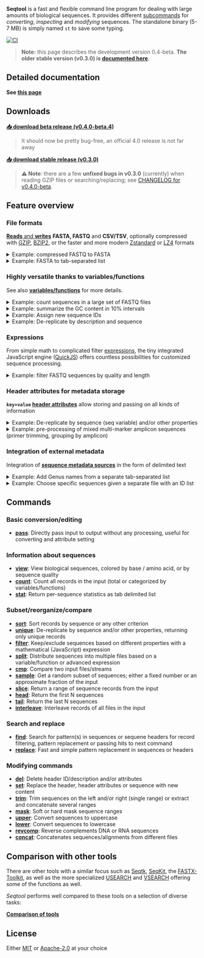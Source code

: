 **Seqtool** is a  fast and flexible command line program for dealing with
large amounts of biological sequences.
It provides different [subcommands](#commands) for *converting*, *inspecting*
and *modifying* sequences.
The standalone binary (5-7 MB) is simply named `st` to save some typing.

[![CI](https://github.com/markschl/seqtool/actions/workflows/ci.yaml/badge.svg)](https://github.com/markschl/seqtool/actions/workflows/ci.yaml)

> **Note:** this page describes the development version 0.4-beta.
> **The older stable version (v0.3.0) is [documented here](https://github.com/markschl/seqtool/wiki).**


## Detailed documentation

**See [this page](https://markschl.github.io/seqtool-docs)**


## Downloads

**[📥 download beta release (v0.4.0-beta.4)](https://github.com/markschl/seqtool/releases/tag/v0.4.0-beta.4)**

> It should now be pretty bug-free, an official 4.0 release is not far away

**[📥 download stable release (v0.3.0)](https://github.com/markschl/seqtool/releases/latest)**

> **⚠ Note**: there are a few **unfixed bugs in v0.3.0** (currently)
> when reading GZIP files or searching/replacing;
> see [CHANGELOG for v0.4.0-beta](https://github.com/markschl/seqtool/blob/main/CHANGELOG.md#important-bugfixes-).


## Feature overview

### File formats

[**Reads** and **writes**](https://markschl.github.io/seqtool-docs/formats) **FASTA, FASTQ** and **CSV/TSV**, optionally compressed
with [GZIP](https://en.wikipedia.org/wiki/Gzip), [BZIP2](https://en.wikipedia.org/wiki/Bzip2),
or the faster and more modern [Zstandard](http://facebook.github.io/zstd/) or [LZ4](https://lz4.org/)
formats

<details markdown class="highlight">
<summary>
Example: compressed FASTQ to FASTA
</summary>

Combine multiple compressed FASTQ files, converting them to FASTA, using [pass](https://markschl.github.io/seqtool-docs/pass).

```bash
st pass file1.fastq.gz file2.fastq.gz -o output.fasta
```

> **Note**: almost every command can read multiple input files and convert between formats,
> but *pass* does nothing other than reading and writing while other command perform certain actions.

</details>

<details markdown class="highlight">
<summary>
Example: FASTA to tab-separated list
</summary>

Aside from ID and sequence, any [variable/function](https://markschl.github.io/seqtool-docs/variables) such as
the sequence length (`seqlen`) can be written to  delimited text.

```bash
st pass input.fasta --to-tsv id,seq,seqlen
``` 

```
id1	ACG	3
id1	ACGTACGT	7
id1	ACGTA	5
``` 

</details>


### Highly versatile thanks to variables/functions

See also **[variables/functions](https://markschl.github.io/seqtool-docs/variables)** for more details.

<details markdown class="highlight">
<summary>
Example: count sequences in a large set of FASTQ files
</summary>

```bash
st count -k path data/*.fastq.gz
```

```
data/sample1.fastq.gz	30601
data/sample2.fastq.gz	15702
data/sample3.fastq.gz	264965
data/sample4.fastq.gz	1120
data/sample5.fastq.gz	7021
(...)
```

> In [count](https://markschl.github.io/seqtool-docs/count), one or several categorical [variables/functions](https://markschl.github.io/seqtool-docs/variables)
> can be specified with `-k/--key`.

</details>

<details markdown class="highlight">
<summary>
Example: summarize the GC content in 10% intervals
</summary>

The function `bin(variable, interval)` groups continuous numeric values
into intervals

```bash
st count -k 'bin(gc_percent, 10)' sequences.fasta
```

```
(10, 20]	57
(20, 30]	2113
(30, 40]	11076
(40, 50]	7184
(50, 60]	12
```

</details>

<details markdown class="highlight">
<summary>
Example: Assign new sequence IDs
</summary>

```bash
st set -i 'seq_{num}' seqs.fasta > renamed.fasta
```

```
>seq_1
SEQUENCE
>seq_2
SEQUENCE
>seq_3
SEQUENCE
(...)
```

</details>

<details markdown class="highlight">
<summary>
Example: De-replicate by description and sequence
</summary>

`seqs.fasta` with a 'group' annotation in the header:

```
>id1 group1
SEQUENCE1
>id2 group1
SEQUENCE2
>id3 group1
SEQUENCE2
>id4 group2
SEQUENCE1
>id5 group2
SEQUENCE1
```

```bash
st unique 'desc,seq' seqs.fasta > grouped_uniques.fasta
```

```
>id1 group1
SEQUENCE1
>id2 group1
SEQUENCE2
>id4 group2
SEQUENCE1
```

</details>

### Expressions

From simple math to complicated filter [expressions](https://markschl.github.io/seqtool-docs/expressions), the tiny integrated JavaScript engine
([QuickJS](https://bellard.org/quickjs)) offers countless possibilities for customized
sequence processing.

<details markdown class="highlight">
<summary>
Example: filter FASTQ sequences by quality and length
</summary>

This [filter](https://markschl.github.io/seqtool-docs/filter) command removes sequencing reads with more than one expected
sequencing error (like [USEARCH](https://www.drive5.com/usearch/manual/exp_errs.html) can do)
or sequence length of <100 bp.

```bash
st filter 'exp_err < 1 && seqlen >= 100' reads.fastq > filtered.fastq
```

</details>


### Header attributes for metadata storage

**`key=value` [header attributes](https://markschl.github.io/seqtool-docs/attributes)** allow storing and passing on
all kinds of information

<details markdown class="highlight">
<summary>
Example: De-replicate by sequence (seq variable) and/or other properties  
</summary>

The [unique](https://markschl.github.io/seqtool-docs/unique) command returns all unique sequences and annotates
the number of records with the same sequence in the header:

```bash
st unique seq -a abund={n_duplicates} input.fasta > uniques.fasta
```

```
>id1 abund=3
TCTTTAATAACCTGATTAG
>id3 abund=1
GGAGGATCCGAGCG
(...)
```

It is also possible to de-replicate by multiple keys, e.g. by sequence,
but grouped by a `sample` attribute in the header:

```bash
st unique 'seq,attr(sample)' input.fasta > uniques.fasta
```

```
>id1 sample=1
SEQUENCE1
>id3 sample=2
SEQUENCE2
>id10 sample=1
SEQUENCE3
>id11 sample=3
SEQUENCE4
(...)
```

</details>

<details markdown class="highlight">
<summary>
Example: pre-processing of mixed multi-marker amplicon sequences (primer trimming, grouping by amplicon)
</summary>

These steps could be part of an amplicon pipeline that de-multiplexes
multi-marker amplicons.
[find](https://markschl.github.io/seqtool-docs/find) searches for a set of primers, which are removed by [trim](https://markschl.github.io/seqtool-docs/trim),
and finally [split](https://markschl.github.io/seqtool-docs/split) distributes the sequences into different files named
by the forward primer.

**primers.fasta**

```
>prA
PRIMER
>prB
PRIMER
```

**Command for searching/trimming**

```bash
st find file:primers.fasta -a primer='{pattern_name}' -a end='{match_end}' sequences.fasta |
  st trim -e '{attr(end)}..' | 
  st split -o '{attr(primer)}'
```

<table markdown>
<tr><th>prA.fasta </th><th>prB.fasta</th><th>undefined.fasta</th></tr>
<tr markdown>
<td markdown>

```
>id1 primer=prA end=22
SEQUENCE
>id4 primer=prA end=21
SEQUENCE
(...)
```

</td>
<td markdown>

```
>id2 primer=prB end=20
SEQUENCE
>id3 primer=prB end=22
SEQUENCE
(...)
```

</td>
<td markdown>

```
>id5 primer=undefined end=undefined
UNTRIMMEDSEQUENCE
(...)
```

*Note:* no primer, sequence **not** trimmed since `end=undefined` (see [ranges](https://markschl.github.io/seqtool-docs/ranges)).

</td>
</tr>
</table>

</details>


### Integration of external metadata

Integration of [**sequence metadata sources**](https://markschl.github.io/seqtool-docs/meta) in the form of delimited text

<details markdown class="highlight">
<summary>
Example: Add Genus names from a separate tab-separated list
</summary>

<table markdown>
<tr><th>input.fasta</th><th>genus.tsv</th></tr>
<tr markdown>
<td markdown>

```
>id1
SEQUENCE
>id2
SEQUENCE
(...)
```

</td>
<td markdown>

```
id  genus
seq1  Actinomyces
seq2  Amycolatopsis
(...)
```

</td>
</tr>
</table>

Using `-m/--meta` to include `genus.tsv` as metadata source:

```bash
st set -m genus.tsv --desc '{meta(genus)}' input.fasta > with_genus.fasta
```

<table markdown>
<tr><th>with_genus.fasta</th></tr>
<tr markdown>
<td markdown>

```
>seq1 Actinomyces
SEQUENCE
>seq2 Amycolatopsis
SEQUENCE
(...)
```

</td>
</tr>
</table>
</details>

<details markdown class="highlight">
<summary>
Example: Choose specific sequences given a separate file with an ID list
</summary>

<table markdown>
<tr><th>input.fasta</th><th>id_list.txt</th></tr>
<tr markdown>
<td markdown>

```
>id1
SEQUENCE
>id2
SEQUENCE
>id3
SEQUENCE
>id4
SEQUENCE
```

</td>
<td>

```
id1
id4
```

</td>
</tr>
</table>


```bash
st filter -m id_list.txt 'has_meta()' input.fasta > subset.fasta
```

<table markdown>
<tr><th>subset.fasta</th></tr>
<tr markdown>
<td markdown>

```
>id1
SEQUENCE
>id4
SEQUENCE
```

</td>
</tr>
</table>
</details>

## Commands
### Basic conversion/editing
* **[pass](https://markschl.github.io/seqtool-docs/pass)**: Directly pass input to output without any processing, useful for converting and
attribute setting

### Information about sequences
* **[view](https://markschl.github.io/seqtool-docs/view)**: View biological sequences, colored by base / amino acid, or by sequence quality
* **[count](https://markschl.github.io/seqtool-docs/count)**: Count all records in the input (total or categorized by variables/functions)
* **[stat](https://markschl.github.io/seqtool-docs/stat)**: Return per-sequence statistics as tab delimited list

### Subset/reorganize/compare
* **[sort](https://markschl.github.io/seqtool-docs/sort)**: Sort records by sequence or any other criterion
* **[unique](https://markschl.github.io/seqtool-docs/unique)**: De-replicate by sequence and/or other properties, returning only unique records
* **[filter](https://markschl.github.io/seqtool-docs/filter)**: Keep/exclude sequences based on different properties with a mathematical
(JavaScript) expression
* **[split](https://markschl.github.io/seqtool-docs/split)**: Distribute sequences into multiple files based on a variable/function or
advanced expression
* **[cmp](https://markschl.github.io/seqtool-docs/cmp)**: Compare two input files/streams
* **[sample](https://markschl.github.io/seqtool-docs/sample)**: Get a random subset of sequences; either a fixed number or an approximate
fraction of the input
* **[slice](https://markschl.github.io/seqtool-docs/slice)**: Return a range of sequence records from the input
* **[head](https://markschl.github.io/seqtool-docs/head)**: Return the first N sequences
* **[tail](https://markschl.github.io/seqtool-docs/tail)**: Return the last N sequences
* **[interleave](https://markschl.github.io/seqtool-docs/interleave)**: Interleave records of all files in the input

### Search and replace
* **[find](https://markschl.github.io/seqtool-docs/find)**: Search for pattern(s) in sequences or sequene headers for record filtering,
pattern replacement or passing hits to next command
* **[replace](https://markschl.github.io/seqtool-docs/replace)**: Fast and simple pattern replacement in sequences or headers

### Modifying commands
* **[del](https://markschl.github.io/seqtool-docs/del)**: Delete header ID/description and/or attributes
* **[set](https://markschl.github.io/seqtool-docs/set)**: Replace the header, header attributes or sequence with new content
* **[trim](https://markschl.github.io/seqtool-docs/trim)**: Trim sequences on the left and/or right (single range) or extract and
concatenate several ranges
* **[mask](https://markschl.github.io/seqtool-docs/mask)**: Soft or hard mask sequence ranges
* **[upper](https://markschl.github.io/seqtool-docs/upper)**: Convert sequences to uppercase
* **[lower](https://markschl.github.io/seqtool-docs/lower)**: Convert sequences to lowercase
* **[revcomp](https://markschl.github.io/seqtool-docs/revcomp)**: Reverse complements DNA or RNA sequences
* **[concat](https://markschl.github.io/seqtool-docs/concat)**: Concatenates sequences/alignments from different files

## Comparison with other tools

There are other tools with a similar focus such as [Seqtk](https://github.com/lh3/seqtk),
[SeqKit](https://github.com/shenwei356/seqkit), the [FASTX-Toolkit](https://github.com/agordon/fastx_toolkit),
as well as the more specialized [USEARCH](https://www.drive5.com/usearch) and
[VSEARCH](https://github.com/torognes/vsearch) offering some of the functions
as well.

*Seqtool* performs well compared to these tools on a selection of diverse tasks:

**[Comparison of tools](https://markschl.github.io/seqtool-docs/comparison)**


## License

Either [MIT](https://opensource.org/license/mit) or [Apache-2.0](https://www.apache.org/licenses/LICENSE-2.0) at your choice

